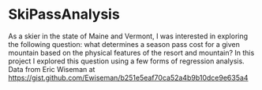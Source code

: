 # SkiPassAnalysis
As a skier in the state of Maine and Vermont, I was interested in exploring the following question: what determines a season pass cost for a given mountain based on the physical features of the resort and mountain? In this project I explored this question using a few forms of regression analysis. Data from Eric Wiseman at https://gist.github.com/Ewiseman/b251e5eaf70ca52a4b9b10dce9e635a4
